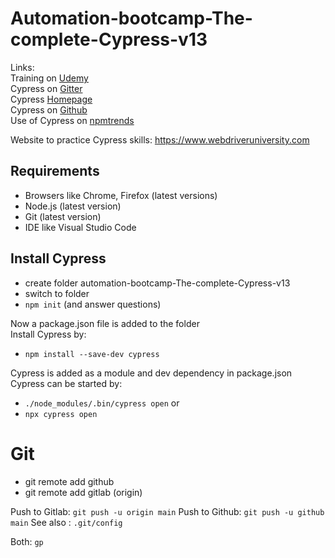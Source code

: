 # Automation-bootcamp-The-complete-Cypress-v13

Links:  
Training on [Udemy](https://www.udemy.com/course/cypress-io-master-class/?couponCode=ST22MT240325G1)  
Cypress on [Gitter](https://app.gitter.im/#/room/#cypress-io_cypress:gitter.im)  
Cypress [Homepage](https://www.cypress.io/app)  
Cypress on [Github](https://github.com/cypress-io)  
Use of Cypress on [npmtrends](https://npmtrends.com/cypress)

Website to practice Cypress skills: https://www.webdriveruniversity.com 
## Requirements
- Browsers like Chrome, Firefox (latest versions) 
- Node.js (latest version)
- Git (latest version)
- IDE like Visual Studio Code

## Install Cypress
- create folder automation-bootcamp-The-complete-Cypress-v13
- switch to folder
- ```npm init``` (and answer questions)

Now a package.json file is added to the folder  
Install Cypress by:  
- ```npm install --save-dev cypress```  

Cypress is added as a module and dev dependency in package.json
Cypress can be started by:  
- ```./node_modules/.bin/cypress open``` or  
- ```npx cypress open```

# Git
 - git remote add github <GitHub repository URL>
 - git remote add gitlab <GitLab repository URL> (origin) 

 Push to Gitlab: `git push -u origin main`
 Push to Github: `git push -u github main`
 See also : `.git/config`
 
 
 Both: `gp` 